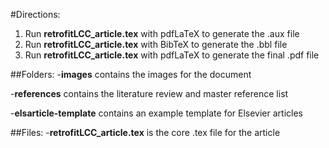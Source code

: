 #Directions: 
1. Run **retrofitLCC_article.tex** with pdfLaTeX to generate the .aux file
2. Run **retrofitLCC_article.tex** with BibTeX to generate the .bbl file
3. Run **retrofitLCC_article.tex** with pdfLaTeX to generate the final .pdf file

##Folders: 
-**images** contains the images for the document

-**references** contains the literature review and master reference list

-**elsarticle-template** contains an example template for Elsevier articles
 
##Files:
-**retrofitLCC_article.tex** is the core .tex file for the article
